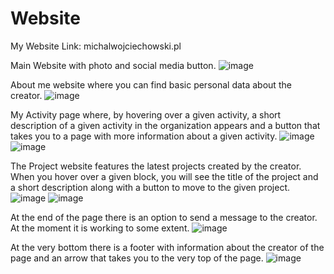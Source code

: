 # Website

My Website
Link: michalwojciechowski.pl

Main Website with photo and social media button.
![image](https://github.com/WojciechowskiMichal/Website/assets/129738418/008de5d8-f803-4292-97e8-275f270558a5)

About me website where you can find basic personal data about the creator.
![image](https://github.com/WojciechowskiMichal/Website/assets/129738418/c0239133-0759-4de2-9ac3-242e7cb5e0f7)

My Activity page where, by hovering over a given activity, a short description of a given activity in the organization appears and a button that takes you to a page with more information about a given activity.
![image](https://github.com/WojciechowskiMichal/Website/assets/129738418/18d1c033-0d8a-412f-89ea-27e82394faa6)
![image](https://github.com/WojciechowskiMichal/Website/assets/129738418/049173a7-8d46-46c4-ac35-3fb91a8401bc)

The Project website features the latest projects created by the creator. When you hover over a given block, you will see the title of the project and a short description along with a button to move to the given project.
![image](https://github.com/WojciechowskiMichal/Website/assets/129738418/fe8ecf73-9e0f-4d23-b09c-800ed42f7ae8)
![image](https://github.com/WojciechowskiMichal/Website/assets/129738418/381b01e1-4e46-45d1-a018-550893b30671)

At the end of the page there is an option to send a message to the creator. At the moment it is working to some extent.
![image](https://github.com/WojciechowskiMichal/Website/assets/129738418/797f101f-254a-418b-a396-c7364ab122b3)

At the very bottom there is a footer with information about the creator of the page and an arrow that takes you to the very top of the page.
![image](https://github.com/WojciechowskiMichal/Website/assets/129738418/f17ce40d-bf8d-4a82-9cbb-1ec9e9273e57)
